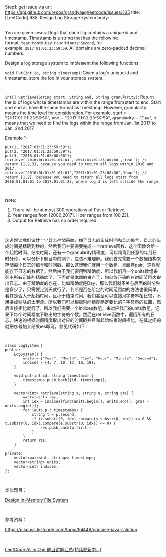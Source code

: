 Step1: get issue via url: https://api.github.com/repos/grandyang/leetcode/issues/635 
 title:[LeetCode] 635. Design Log Storage System 
 body:  
  

You are given several logs that each log contains a unique id and timestamp. Timestamp is a string that has the following format: `Year:Month:Day:Hour:Minute:Second`, for example, `2017:01:01:23:59:59`. All domains are zero-padded decimal numbers.

Design a log storage system to implement the following functions:

`void Put(int id, string timestamp)`: Given a log's unique id and timestamp, store the log in your storage system.

 

`int[] Retrieve(String start, String end, String granularity)`: Return the id of logs whose timestamps are within the range from start to end. Start and end all have the same format as timestamp. However, granularity means the time level for consideration. For example, start = "2017:01:01:23:59:59", end = "2017:01:02:23:59:59", granularity = "Day", it means that we need to find the logs within the range from Jan. 1st 2017 to Jan. 2nd 2017.

Example 1:
    
    
    put(1, "2017:01:01:23:59:59");
    put(2, "2017:01:01:22:59:59");
    put(3, "2016:01:01:00:00:00");
    retrieve("2016:01:01:01:01:01","2017:01:01:23:00:00","Year"); // return [1,2,3], because you need to return all logs within 2016 and 2017.
    retrieve("2016:01:01:01:01:01","2017:01:01:23:00:00","Hour"); // return [1,2], because you need to return all logs start from 2016:01:01:01 to 2017:01:01:23, where log 3 is left outside the range.
    

 

Note:

  1. There will be at most 300 operations of Put or Retrieve.
  2. Year ranges from [2000,2017]. Hour ranges from [00,23].
  3. Output for Retrieve has no order required.



 

这道题让我们设计一个日志存储系统，给了日志的生成时间和日志编号，日志的生成时间是精确到秒的，然后我们主要需要完成一个retrieve函数，这个函数会给一个起始时间，结束时间，还有一个granularity精确度，可以精确到任意的年月日时分秒，可以分析下题目中的例子，应该不难理解。我们首先需要一个数据结构来存储每个日志的编号和时间戳，那么这里我们就用一个数组，里面存pair，这样就能存下日志的数据了。然后由于我们要用到精确度，所以我们用一个units数组来列出所有可能的精确度了。下面就是本题的难点了，如何能正确的在时间范围内取出日志。由于精确度的存在，比如精确度是Day，那么我们就不关心后面的时分秒是多少了，只需要比到天就行了。判断是否在给定的时间范围内的方法也很简单，看其是否大于起始时间，且小于结束时间，我们甚至可以直接用字符串相比较，不用换成秒啥的太麻烦。所以我们可以根据时间精度确定要比的子字符串的位置，然后直接相比就行了。所以我们需要一个indices数组，来对应我们的units数组，记录下每个时间精度下取出的字符的个数。然后在retrieve函数中，遍历所有的日志，快速的根据时间精度取出对应的时间戳并且和起始结束时间相比，在其之间的就把序号加入结果res即可，参见代码如下：

 
    
    
    class LogSystem {
    public:
        LogSystem() {
            units = {"Year", "Month", "Day", "Hour", "Minute", "Second"};
            indices = {4, 7, 10, 13, 16, 19}; 
        }
        
        void put(int id, string timestamp) {
            timestamps.push_back({id, timestamp});
        }
        
        vector<int> retrieve(string s, string e, string gra) {
            vector<int> res;
            int idx = indices[find(units.begin(), units.end(), gra) - units.begin()];
            for (auto p : timestamps) {
                string t = p.second;
                if (t.substr(0, idx).compare(s.substr(0, idx)) >= 0 && t.substr(0, idx).compare(e.substr(0, idx)) <= 0) {
                    res.push_back(p.first);
                }
            }
            return res;
        }
    
    private:
        vector<pair<int, string>> timestamps;
        vector<string> units;
        vector<int> indices;
    };

 

类似题目：

[Design In-Memory File System](http://www.cnblogs.com/grandyang/p/6944331.html)

 

参考资料：

<https://discuss.leetcode.com/topic/94449/concise-java-solution>

 

[LeetCode All in One 题目讲解汇总(持续更新中...)](http://www.cnblogs.com/grandyang/p/4606334.html)
